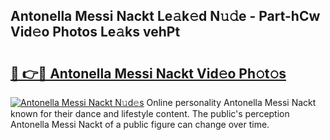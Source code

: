 ## Antonella Messi Nackt Le𝚊k𝚎d N𝚞𝚍e - Part-hCw Vid𝚎o Photos Le𝚊ks vehPt

# <h2><a href="http://fb9zk9.evod.top/?m=Antonella+Messi+Nackt">🔗 👉🔴 Antonella Messi Nackt Vid𝚎o Ph𝚘t𝚘s</a></h2>

[![Antonella Messi Nackt N𝚞d𝚎s](https://i.imgur.com/8V9OHl7.gif)](http://fb9zk9.evod.top/?m=Antonella+Messi+Nackt)
Online personality Antonella Messi Nackt known for their dance and lifestyle content. The public's perception Antonella Messi Nackt of a public figure can change over time. 
